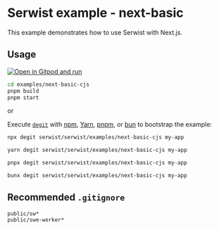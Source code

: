 # Serwist example - next-basic

This example demonstrates how to use Serwist with Next.js.

## Usage

[![Open in Gitpod and run](https://img.shields.io/badge/Open%20In-Gitpod.io-%231966D2?style=for-the-badge&logo=gitpod)](https://gitpod.io/#https://github.com/serwist/serwist/)

```bash
cd examples/next-basic-cjs
pnpm build
pnpm start
```

or

Execute [`degit`](https://github.com/Rich-Harris/degit) with [npm](https://docs.npmjs.com/cli/init), [Yarn](https://yarnpkg.com/lang/en/docs/cli/create/), [pnpm](https://pnpm.io), or [bun](https://bun.sh) to bootstrap the example:

```bash
npx degit serwist/serwist/examples/next-basic-cjs my-app
```

```bash
yarn degit serwist/serwist/examples/next-basic-cjs my-app
```

```bash
pnpx degit serwist/serwist/examples/next-basic-cjs my-app
```

```bash
bunx degit serwist/serwist/examples/next-basic-cjs my-app
```

## Recommended `.gitignore`

```gitignore
public/sw*
public/swe-worker*
```
